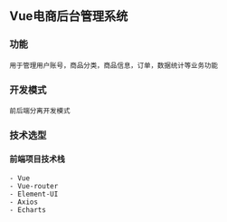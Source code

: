 ## Vue电商后台管理系统
### 功能
```
用于管理用户账号，商品分类，商品信息，订单，数据统计等业务功能
```
### 开发模式
```
前后端分离开发模式
```
### 技术选型
#### 前端项目技术栈
```
- Vue
- Vue-router
- Element-UI
- Axios
- Echarts
```